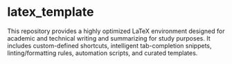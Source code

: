 
# latex_template

This repository provides a highly optimized LaTeX environment designed for academic and technical writing and summarizing for study purposes. It includes custom-defined shortcuts, intelligent tab-completion snippets, linting/formatting rules, automation scripts, and curated templates.
